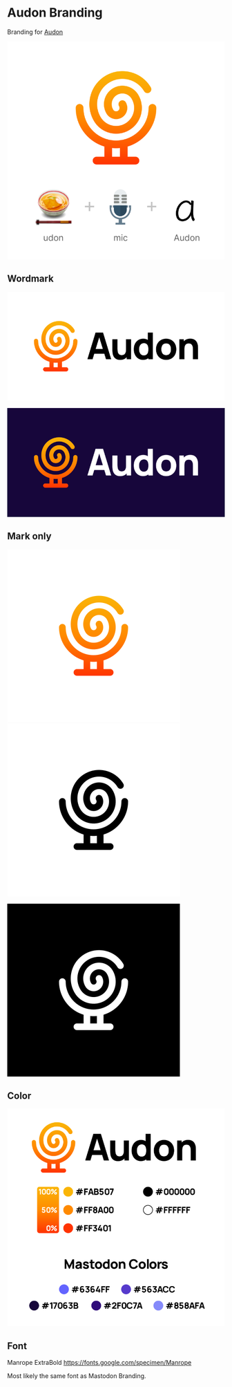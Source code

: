 # Audon Branding

Branding for [Audon](https://audon.space)

![](./audon-logo-concept.svg)

## Wordmark

![](./audon-wordmark-black-text-isolated.svg)

![](./audon-wordmark-white-text-isolated.svg)

## Mark only

![](./audon-logo-orange-isolated.svg)
![](./audon-logo-black-isolated.svg)

![](./audon-logo-white-isolated.svg)

## Color

![](./audon-branding-color.svg)

## Font 

Manrope ExtraBold
https://fonts.google.com/specimen/Manrope

Most likely the same font as Mastodon Branding.